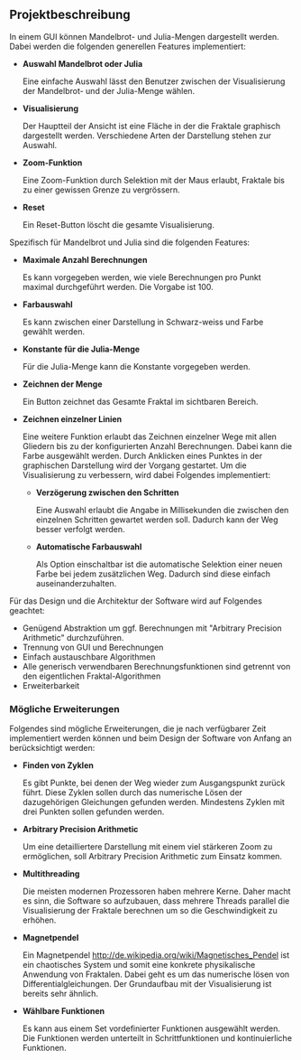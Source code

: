 ## Projektbeschreibung ##

In einem GUI können Mandelbrot- und Julia-Mengen dargestellt werden. Dabei
werden die folgenden generellen Features implementiert:

  * **Auswahl Mandelbrot oder Julia**

	Eine einfache Auswahl lässt den Benutzer zwischen der Visualisierung der
	Mandelbrot- und der Julia-Menge wählen.

  * **Visualisierung**

	Der Hauptteil der Ansicht ist eine Fläche in der die Fraktale graphisch
	dargestellt werden. Verschiedene Arten der Darstellung stehen zur Auswahl.

  * **Zoom-Funktion**

	Eine Zoom-Funktion durch Selektion mit der Maus erlaubt, Fraktale bis zu
	einer gewissen Grenze zu vergrössern.

  * **Reset**

	Ein Reset-Button löscht die gesamte Visualisierung.



Spezifisch für Mandelbrot und Julia sind die folgenden Features:

  * **Maximale Anzahl Berechnungen**

	Es kann vorgegeben werden, wie viele Berechnungen pro Punkt maximal
	durchgeführt werden. Die Vorgabe ist 100.

  * **Farbauswahl**

	Es kann zwischen einer Darstellung in Schwarz-weiss und Farbe gewählt
	werden.

  * **Konstante für die Julia-Menge**

	Für die Julia-Menge kann die Konstante vorgegeben werden.

  * **Zeichnen der Menge**

	Ein Button zeichnet das Gesamte Fraktal im sichtbaren Bereich.

  * **Zeichnen einzelner Linien**

	Eine weitere Funktion erlaubt das Zeichnen einzelner Wege mit allen
	Gliedern bis zu der konfigurierten Anzahl Berechnungen. Dabei kann die Farbe
	ausgewählt werden. Durch Anklicken eines Punktes in der graphischen
	Darstellung wird der Vorgang gestartet. Um die Visualisierung zu verbessern,
	wird dabei Folgendes implementiert:

	  * **Verzögerung zwischen den Schritten**

		Eine Auswahl erlaubt die Angabe in Millisekunden die zwischen den
		einzelnen Schritten gewartet werden soll. Dadurch kann der Weg besser
		verfolgt werden.

	  * **Automatische Farbauswahl**

		Als Option einschaltbar ist die automatische Selektion einer neuen Farbe
		bei jedem zusätzlichen Weg. Dadurch sind diese einfach
		auseinanderzuhalten.



Für das Design und die Architektur der Software wird auf Folgendes geachtet:

* Genügend Abstraktion um ggf. Berechnungen mit "Arbitrary Precision Arithmetic"
  durchzuführen.
* Trennung von GUI und Berechnungen
* Einfach austauschbare Algorithmen
* Alle generisch verwendbaren Berechnungsfunktionen sind getrennt von den
  eigentlichen Fraktal-Algorithmen
* Erweiterbarkeit


### Mögliche Erweiterungen ###

Folgendes sind mögliche Erweiterungen, die je nach verfügbarer Zeit
implementiert werden können und beim Design der Software von Anfang an
berücksichtigt werden:

  * **Finden von Zyklen**

	Es gibt Punkte, bei denen der Weg wieder zum Ausgangspunkt zurück führt.
	Diese Zyklen sollen durch das numerische Lösen der dazugehörigen Gleichungen
	gefunden werden. Mindestens Zyklen mit drei Punkten sollen gefunden werden.

  * **Arbitrary Precision Arithmetic**

	Um eine detailliertere Darstellung mit einem viel stärkeren Zoom zu
	ermöglichen, soll Arbitrary Precision Arithmetic zum Einsatz kommen.

  * **Multithreading**

	Die meisten modernen Prozessoren haben mehrere Kerne. Daher macht es sinn,
	die Software so aufzubauen, dass mehrere Threads parallel die Visualisierung
	der Fraktale berechnen um so die Geschwindigkeit zu erhöhen.

  * **Magnetpendel**

	Ein Magnetpendel <http://de.wikipedia.org/wiki/Magnetisches_Pendel> ist ein
	chaotisches System und somit eine konkrete physikalische Anwendung von
	Fraktalen. Dabei geht es um das numerische lösen von
	Differentialgleichungen. Der Grundaufbau mit der Visualisierung ist bereits
	sehr ähnlich.

  * **Wählbare Funktionen**

	Es kann aus einem Set vordefinierter Funktionen ausgewählt werden. Die Funktionen 
	werden unterteilt in Schrittfunktionen und kontinuierliche Funktionen.

